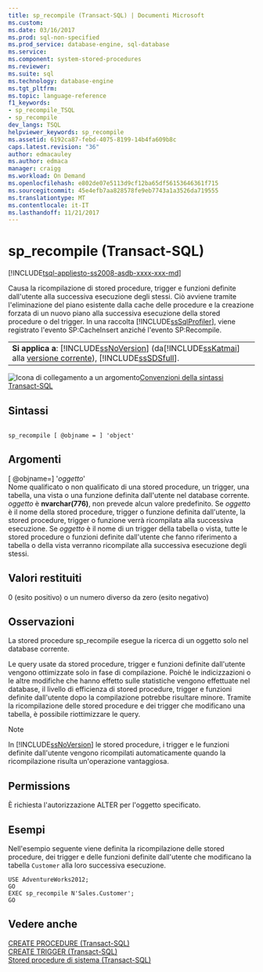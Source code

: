 ```yaml
---
title: sp_recompile (Transact-SQL) | Documenti Microsoft
ms.custom: 
ms.date: 03/16/2017
ms.prod: sql-non-specified
ms.prod_service: database-engine, sql-database
ms.service: 
ms.component: system-stored-procedures
ms.reviewer: 
ms.suite: sql
ms.technology: database-engine
ms.tgt_pltfrm: 
ms.topic: language-reference
f1_keywords:
- sp_recompile_TSQL
- sp_recompile
dev_langs: TSQL
helpviewer_keywords: sp_recompile
ms.assetid: 6192ca87-febd-4075-8199-14b4fa609b8c
caps.latest.revision: "36"
author: edmacauley
ms.author: edmaca
manager: craigg
ms.workload: On Demand
ms.openlocfilehash: e802de07e5113d9cf12ba65df56153646361f715
ms.sourcegitcommit: 45e4efb7aa828578fe9eb7743a1a3526da719555
ms.translationtype: MT
ms.contentlocale: it-IT
ms.lasthandoff: 11/21/2017
---
```

# <a name="sprecompile-transact-sql"></a>sp_recompile (Transact-SQL)
[!INCLUDE[tsql-appliesto-ss2008-asdb-xxxx-xxx-md](../../includes/tsql-appliesto-ss2008-asdb-xxxx-xxx-md.md)]

  Causa la ricompilazione di stored procedure, trigger e funzioni definite dall'utente alla successiva esecuzione degli stessi. Ciò avviene tramite l'eliminazione del piano esistente dalla cache delle procedure e la creazione forzata di un nuovo piano alla successiva esecuzione della stored procedure o del trigger. In una raccolta [!INCLUDE[ssSqlProfiler](../../includes/sssqlprofiler-md.md)], viene registrato l'evento SP:CacheInsert anziché l'evento SP:Recompile.  
  
||  
|-|  
|**Si applica a**: [!INCLUDE[ssNoVersion](../../includes/ssnoversion-md.md)] (da[!INCLUDE[ssKatmai](../../includes/sskatmai-md.md)] alla [versione corrente](http://go.microsoft.com/fwlink/p/?LinkId=299658)), [!INCLUDE[ssSDSfull](../../includes/sssdsfull-md.md)].|  
  
 ![Icona di collegamento a un argomento](../../database-engine/configure-windows/media/topic-link.gif "Icona di collegamento a un argomento")[Convenzioni della sintassi Transact-SQL](../../t-sql/language-elements/transact-sql-syntax-conventions-transact-sql.md)  
  
## <a name="syntax"></a>Sintassi  
  
```tsql  
  
sp_recompile [ @objname = ] 'object'  
```  
  
## <a name="arguments"></a>Argomenti  
 [ @objname=] '*oggetto*'  
 Nome qualificato o non qualificato di una stored procedure, un trigger, una tabella, una vista o una funzione definita dall'utente nel database corrente. *oggetto* è **nvarchar(776)**, non prevede alcun valore predefinito. Se *oggetto* è il nome della stored procedure, trigger o funzione definita dall'utente, la stored procedure, trigger o funzione verrà ricompilata alla successiva esecuzione. Se *oggetto* è il nome di un trigger della tabella o vista, tutte le stored procedure o funzioni definite dall'utente che fanno riferimento a tabella o della vista verranno ricompilate alla successiva esecuzione degli stessi.  
  
## <a name="return-code-values"></a>Valori restituiti  
 0 (esito positivo) o un numero diverso da zero (esito negativo)  
  
## <a name="remarks"></a>Osservazioni  
 La stored procedure sp_recompile esegue la ricerca di un oggetto solo nel database corrente.  
  
 Le query usate da stored procedure, trigger e funzioni definite dall'utente vengono ottimizzate solo in fase di compilazione. Poiché le indicizzazioni o le altre modifiche che hanno effetto sulle statistiche vengono effettuate nel database, il livello di efficienza di stored procedure, trigger e funzioni definite dall'utente dopo la compilazione potrebbe risultare minore. Tramite la ricompilazione delle stored procedure e dei trigger che modificano una tabella, è possibile riottimizzare le query.  
  
> [!NOTE]  
>  In [!INCLUDE[ssNoVersion](../../includes/ssnoversion-md.md)] le stored procedure, i trigger e le funzioni definite dall'utente vengono ricompilati automaticamente quando la ricompilazione risulta un'operazione vantaggiosa.  
  
## <a name="permissions"></a>Permissions  
 È richiesta l'autorizzazione ALTER per l'oggetto specificato.  
  
## <a name="examples"></a>Esempi  
 Nell'esempio seguente viene definita la ricompilazione delle stored procedure, dei trigger e delle funzioni definite dall'utente che modificano la tabella `Customer` alla loro successiva esecuzione.  
  
```  
USE AdventureWorks2012;  
GO  
EXEC sp_recompile N'Sales.Customer';  
GO  
```  
  
## <a name="see-also"></a>Vedere anche  
 [CREATE PROCEDURE &#40;Transact-SQL&#41;](../../t-sql/statements/create-procedure-transact-sql.md)   
 [CREATE TRIGGER &#40;Transact-SQL&#41;](../../t-sql/statements/create-trigger-transact-sql.md)   
 [Stored procedure di sistema &#40;Transact-SQL&#41;](../../relational-databases/system-stored-procedures/system-stored-procedures-transact-sql.md)  
  
  
